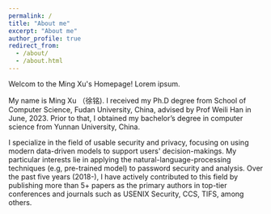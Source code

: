 ```yaml
---
permalink: /
title: "About me"
excerpt: "About me"
author_profile: true
redirect_from: 
  - /about/
  - /about.html
---
```


Welcom to the Ming Xu's Homepage! Lorem ipsum.

My name is Ming Xu （徐铭). I received my Ph.D degree from School of Computer Science, Fudan University, China, advised by Prof Weili Han in June, 2023. Prior to that, I obtained my bachelor’s degree in computer science from Yunnan University, China.  

I specialize in the field of usable security and privacy, focusing on using modern data-driven models to support users' decision-makings. My particular interests lie in applying the natural-language-processing techniques (e.g, pre-trained model) to password security and analysis. Over the past five years (2018-), I have actively contributed to this field by publishing more than 5+ papers as the primary authors in top-tier conferences and journals such as USENIX Security, CCS, TIFS, among others.







